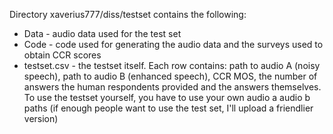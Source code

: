 Directory xaverius777/diss/testset contains the following:
+ Data - audio data used for the test set
+ Code - code used for generating the audio data and the surveys used to obtain CCR scores
+ testset.csv - the testset itself. Each row contains: path to audio A (noisy speech), path to audio B (enhanced speech), CCR MOS, the number of answers the human respondents provided and the answers themselves. To use the testset yourself, you have to use your own audio a audio b paths (if enough people want to use the test set, I'll upload a friendlier version)
